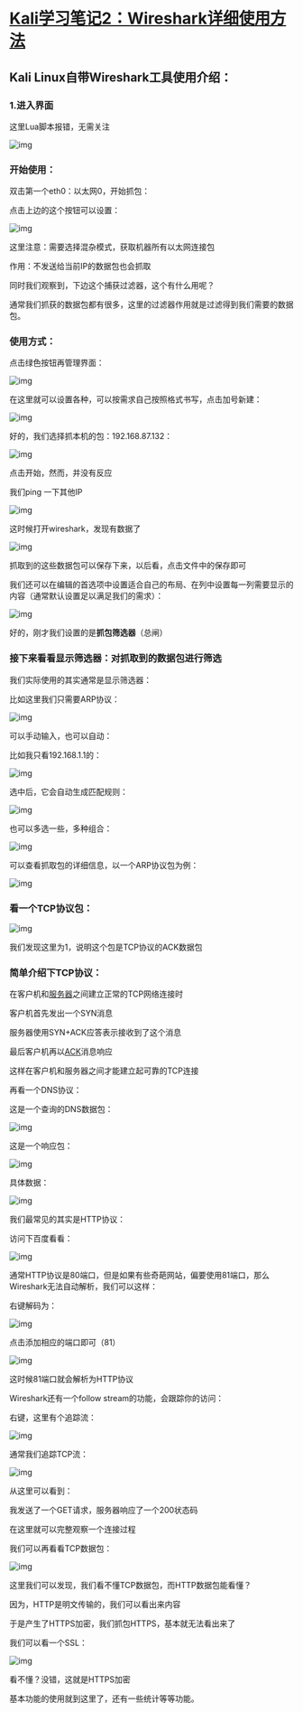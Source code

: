 # [Kali学习笔记2：Wireshark详细使用方法](https://www.cnblogs.com/xuyiqing/p/9012979.html)

## Kali Linux自带Wireshark工具使用介绍：

### 1.进入界面

这里Lua脚本报错，无需关注

![img](../../../../#ImageAssets/1312707-20180509103041930-716890711.png)

### 开始使用：

 双击第一个eth0：以太网0，开始抓包：

点击上边的这个按钮可以设置：

![img](../../../../#ImageAssets/1312707-20180509105013622-1225351007.png)

这里注意：需要选择混杂模式，获取机器所有以太网连接包

作用：不发送给当前IP的数据包也会抓取

同时我们观察到，下边这个捕获过滤器，这个有什么用呢？

通常我们抓获的数据包都有很多，这里的过滤器作用就是过滤得到我们需要的数据包。

### 使用方式：

点击绿色按钮再管理界面：

![img](../../../../#ImageAssets/1312707-20180509105706376-224200721.png)

在这里就可以设置各种，可以按需求自己按照格式书写，点击加号新建：

![img](../../../../#ImageAssets/1312707-20180509105906332-288705746.png)

好的，我们选择抓本机的包：192.168.87.132：

![img](../../../../#ImageAssets/1312707-20180509110903352-1919312799.png)

点击开始，然而，并没有反应

我们ping 一下其他IP

![img](../../../../#ImageAssets/1312707-20180509110937262-1624819068.png)

这时候打开wireshark，发现有数据了

![img](../../../../#ImageAssets/1312707-20180509111002003-1102695120.png)

抓取到的这些数据包可以保存下来，以后看，点击文件中的保存即可

我们还可以在编辑的首选项中设置适合自己的布局、在列中设置每一列需要显示的内容（通常默认设置足以满足我们的需求）：

![img](../../../../#ImageAssets/1312707-20180509111814554-900933364.png)

好的，刚才我们设置的是**抓包筛选器**（总闸）

### 接下来看看显示筛选器：对抓取到的数据包进行筛选

我们实际使用的其实通常是显示筛选器：

比如这里我们只需要ARP协议：

![img](../../../../#ImageAssets/1312707-20180509120955092-1429683993.png)

可以手动输入，也可以自动：

比如我只看192.168.1.1的：

![img](../../../../#ImageAssets/1312707-20180509122539677-297395477.png)

选中后，它会自动生成匹配规则：

![img](../../../../#ImageAssets/1312707-20180509122623742-384567879.png)

也可以多选一些，多种组合：

![img](../../../../#ImageAssets/1312707-20180509122934840-1858226213.png)

可以查看抓取包的详细信息，以一个ARP协议包为例：

![img](../../../../#ImageAssets/1312707-20180509123726139-1915089649.png)

### 看一个TCP协议包：

![img](../../../../#ImageAssets/1312707-20180509201919760-1380131686.png)

我们发现这里为1，说明这个包是TCP协议的ACK数据包

### 简单介绍下TCP协议：

在客户机和[服务器](https://baike.baidu.com/item/服务器)之间建立正常的TCP网络连接时

客户机首先发出一个SYN消息

服务器使用SYN+ACK应答表示接收到了这个消息

最后客户机再以[ACK](https://baike.baidu.com/item/ACK)消息响应

这样在客户机和服务器之间才能建立起可靠的TCP连接

 

 

再看一个DNS协议：

这是一个查询的DNS数据包：

![img](../../../../#ImageAssets/1312707-20180509202158519-238073074.png)

 

这是一个响应包：

![img](../../../../#ImageAssets/1312707-20180509202425683-1985402473.png)

 

具体数据：

 

![img](../../../../#ImageAssets/1312707-20180509202410236-1922137862.png)

 

 

我们最常见的其实是HTTP协议：

 访问下百度看看：

 

![img](../../../../#ImageAssets/1312707-20180509202637640-932846572.png)

 

通常HTTP协议是80端口，但是如果有些奇葩网站，偏要使用81端口，那么Wireshark无法自动解析，我们可以这样：

 

右键解码为：

![img](../../../../#ImageAssets/1312707-20180509203448777-2036189758.png)

 

点击添加相应的端口即可（81）

![img](../../../../#ImageAssets/1312707-20180509204201095-1111144240.png)

 

这时候81端口就会解析为HTTP协议

 

Wireshark还有一个follow stream的功能，会跟踪你的访问：

右键，这里有个追踪流：

![img](../../../../#ImageAssets/1312707-20180509204727556-1181140289.png)

 

通常我们追踪TCP流：

![img](../../../../#ImageAssets/1312707-20180509204820866-231069998.png)

 

从这里可以看到：

我发送了一个GET请求，服务器响应了一个200状态码

 

在这里就可以完整观察一个连接过程

 

我们可以再看看TCP数据包：

![img](../../../../#ImageAssets/1312707-20180509205117570-1489993881.png)

 

 

这里我们可以发现，我们看不懂TCP数据包，而HTTP数据包能看懂？

因为，HTTP是明文传输的，我们可以看出来内容

于是产生了HTTPS加密，我们抓包HTTPS，基本就无法看出来了

我们可以看一个SSL：

 

![img](../../../../#ImageAssets/1312707-20180509205511122-1560374101.png)

 

 

看不懂？没错，这就是HTTPS加密

 

基本功能的使用就到这里了，还有一些统计等等功能。